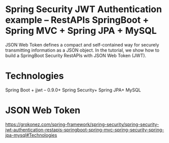 # Spring Security JWT Authentication example – RestAPIs SpringBoot + Spring MVC + Spring JPA + MySQL
  JSON Web Token defines a compact and self-contained way for securely transmitting information as a JSON object.
In the tutorial, we show how to build a SpringBoot Security RestAPIs with JSON Web Token (JWT).
# Technologies
Spring Boot +
jjwt – 0.9.0+
Spring Security+
Spring JPA+
MySQL
# JSON Web Token
https://grokonez.com/spring-framework/spring-security/spring-security-jwt-authentication-restapis-springboot-spring-mvc-spring-security-spring-jpa-mysql#Technologies
